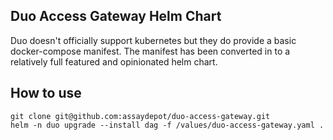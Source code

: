 Duo Access Gateway Helm Chart
---

Duo doesn't officially support kubernetes but they do provide a basic docker-compose manifest. The manifest has been converted in to a relatively full featured and opinionated helm chart.

How to use
---

    git clone git@github.com:assaydepot/duo-access-gateway.git
    helm -n duo upgrade --install dag -f /values/duo-access-gateway.yaml .
